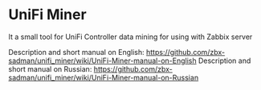 # UniFi Miner

It a small tool for UniFi Controller data mining for using with Zabbix server

Description and short manual on English: <https://github.com/zbx-sadman/unifi_miner/wiki/UniFi-Miner-manual-on-English>
Description and short manual on Russian: <https://github.com/zbx-sadman/unifi_miner/wiki/UniFi-Miner-manual-on-Russian>


